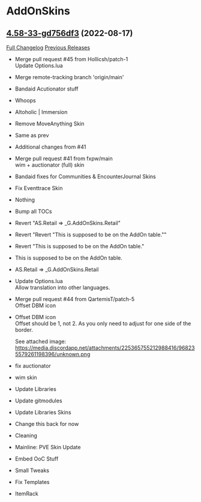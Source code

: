 # AddOnSkins

## [4.58-33-gd756df3](https://github.com/Azilroka/AddOnSkins/tree/d756df39dc4f551f4dc4183a45822b7776272ebb) (2022-08-17)
[Full Changelog](https://github.com/Azilroka/AddOnSkins/compare/4.58...d756df39dc4f551f4dc4183a45822b7776272ebb) [Previous Releases](https://github.com/Azilroka/AddOnSkins/releases)

- Merge pull request #45 from Hollicsh/patch-1  
    Update Options.lua  
- Merge remote-tracking branch 'origin/main'  
- Bandaid Acutionator stuff  
- Whoops  
- Altoholic | Immersion  
- Remove MoveAnything Skin  
- Same as prev  
- Additional changes from #41  
- Merge pull request #41 from fxpw/main  
    wim + auctionator (full) skin  
- Bandaid fixes for Communities & EncounterJournal Skins  
- Fix Eventtrace Skin  
- Nothing  
- Bump all TOCs  
- Revert "AS.Retail => _G.AddOnSkins.Retail"  
- Revert "Revert "This is supposed to be on the AddOn table.""  
- Revert "This is supposed to be on the AddOn table."  
- This is supposed to be on the AddOn table.  
- AS.Retail => _G.AddOnSkins.Retail  
- Update Options.lua  
    Allow translation into other languages.  
- Merge pull request #44 from QartemisT/patch-5  
    Offset DBM icon  
- Offset DBM icon  
    Offset should be 1, not 2. As you only need to adjust for one side of the border.  
    See attached image: https://media.discordapp.net/attachments/225365755212988416/968235579261198396/unknown.png  
- fix auctionator  
- wim skin  
- Update Libraries  
- Update gitmodules  
- Update Libraries Skins  
- Change this back for now  
- Cleaning  
- Mainline: PVE Skin Update  
- Embed OoC Stuff  
- Small Tweaks  
- Fix Templates  
- ItemRack  

